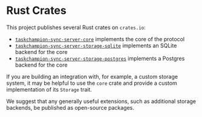 # Rust Crates

This project publishes several Rust crates on `crates.io`:

- [`taskchampion-sync-server-core`](https://docs.rs/taskchampion-sync-server-core)
implements the core of the protocol
- [`taskchampion-sync-server-storage-sqlite`](https://docs.rs/taskchampion-sync-server-storage-sqlite)
implements an SQLite backend for the core
- [`taskchampion-sync-server-storage-postgres`](https://docs.rs/taskchampion-sync-server-storage-postgres)
implements a Postgres backend for the core

If you are building an integration with, for example, a custom storage system,
it may be helpful to use the `core` crate and provide a custom implementation
of its `Storage` trait.

We suggest that any generally useful extensions, such as additional storage
backends, be published as open-source packages.
